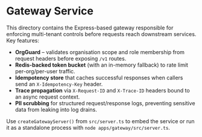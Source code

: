 # Gateway Service

This directory contains the Express-based gateway responsible for enforcing
multi-tenant controls before requests reach downstream services. Key features:

- **OrgGuard** – validates organisation scope and role membership from request
  headers before exposing `/v1` routes.
- **Redis-backed token bucket** (with an in-memory fallback) to rate limit
  per-org/per-user traffic.
- **Idempotency store** that caches successful responses when callers send an
  `X-Idempotency-Key` header.
- **Trace propagation** via `X-Request-ID` and `X-Trace-ID` headers bound to an
  async request context.
- **PII scrubbing** for structured request/response logs, preventing sensitive
  data from leaking into log drains.

Use `createGatewayServer()` from `src/server.ts` to embed the service or run it
as a standalone process with `node apps/gateway/src/server.ts`.
